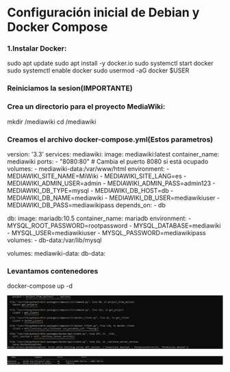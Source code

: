 # Configuración inicial de Debian y Docker Compose


### 1.Instalar Docker:

sudo apt update
sudo apt install -y docker.io
sudo systemctl start docker
sudo systemctl enable docker
sudo usermod -aG docker $USER

### Reiniciamos la sesion(IMPORTANTE)

### Crea un directorio para el proyecto MediaWiki:

mkdir /mediawiki 
cd /mediawiki

### Creamos el archivo docker-compose.yml(Estos parametros)

version: '3.3'
services:
  mediawiki:
    image: mediawiki:latest
    container_name: mediawiki
    ports:
      - "8080:80" # Cambia el puerto 8080 si está ocupado
    volumes:
      - mediawiki-data:/var/www/html
    environment:
      - MEDIAWIKI_SITE_NAME=MiWiki
      - MEDIAWIKI_SITE_LANG=es
      - MEDIAWIKI_ADMIN_USER=admin
      - MEDIAWIKI_ADMIN_PASS=admin123
      - MEDIAWIKI_DB_TYPE=mysql
      - MEDIAWIKI_DB_HOST=db
      - MEDIAWIKI_DB_NAME=mediawiki
      - MEDIAWIKI_DB_USER=mediawikiuser
      - MEDIAWIKI_DB_PASS=mediawikipass
    depends_on:
      - db

  db:
    image: mariadb:10.5
    container_name: mariadb
    environment:
      - MYSQL_ROOT_PASSWORD=rootpassword
      - MYSQL_DATABASE=mediawiki
      - MYSQL_USER=mediawikiuser
      - MYSQL_PASSWORD=mediawikipass
    volumes:
      - db-data:/var/lib/mysql

volumes:
  mediawiki-data:
  db-data:

### Levantamos contenedores

docker-compose up -d


![](https://github.com/rsansan079/Despliegue-de-Aplicaciones-Web/blob/master/Docker/Compose/1.png)

![](https://github.com/rsansan079/Despliegue-de-Aplicaciones-Web/blob/master/Docker/Compose/Final.png)


